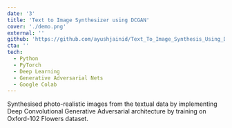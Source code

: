 ```yaml
---
date: '3'
title: 'Text to Image Synthesizer using DCGAN'
cover: './demo.png'
external: ''
github: 'https://github.com/ayushjainid/Text_To_Image_Synthesis_Using_DCGAN'
cta: ''
tech:
  - Python
  - PyTorch
  - Deep Learning
  - Generative Adversarial Nets
  - Google Colab
---
```


Synthesised photo-realistic images from the textual data by implementing Deep Convolutional Generative Adversarial architecture by training on Oxford-102 Flowers dataset.



